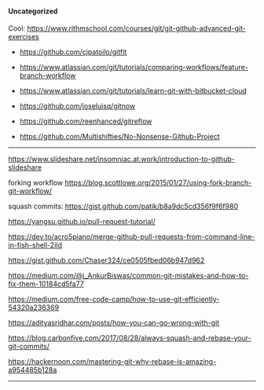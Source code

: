 #### Uncategorized

Cool: https://www.rithmschool.com/courses/git/git-github-advanced-git-exercises

- https://github.com/cjpatoilo/gitfit

- https://www.atlassian.com/git/tutorials/comparing-workflows/feature-branch-workflow


- https://www.atlassian.com/git/tutorials/learn-git-with-bitbucket-cloud

- https://github.com/joseluisq/gitnow

- https://github.com/reenhanced/gitreflow

- https://github.com/Multishifties/No-Nonsense-Github-Project

-----

https://www.slideshare.net/insomniac.at.work/introduction-to-github-slideshare

forking workflow
https://blog.scottlowe.org/2015/01/27/using-fork-branch-git-workflow/


squash commits: https://gist.github.com/patik/b8a9dc5cd356f9f6f980



https://yangsu.github.io/pull-request-tutorial/


https://dev.to/acro5piano/merge-github-pull-requests-from-command-line-in-fish-shell-2ild

https://gist.github.com/Chaser324/ce0505fbed06b947d962



https://medium.com/@i_AnkurBiswas/common-git-mistakes-and-how-to-fix-them-10184cd5fa77

https://medium.com/free-code-camp/how-to-use-git-efficiently-54320a236369

https://adityasridhar.com/posts/how-you-can-go-wrong-with-git

https://blog.carbonfive.com/2017/08/28/always-squash-and-rebase-your-git-commits/

https://hackernoon.com/mastering-git-why-rebase-is-amazing-a954485b128a

---
